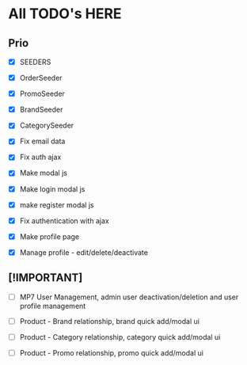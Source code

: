 # All TODO's HERE

## Prio

- [x] SEEDERS
- [x] OrderSeeder
- [x] PromoSeeder
- [x] BrandSeeder
- [x] CategorySeeder

- [x] Fix email data
- [x] Fix auth ajax
- [x] Make modal js
- [x] Make login modal js
- [x] make register modal js
- [x] Fix authentication with ajax
- [x] Make profile page
- [x] Manage profile - edit/delete/deactivate

## [!IMPORTANT]

- [ ] MP7 User Management, admin user deactivation/deletion and user profile management
- [ ] Product - Brand relationship, brand quick add/modal ui
- [ ] Product - Category relationship, category quick add/modal ui
- [ ] Product - Promo relationship, promo quick add/modal ui


